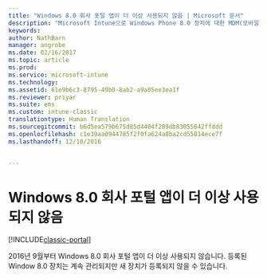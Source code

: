 ```yaml
---
title: "Windows 8.0 회사 포털 앱이 더 이상 사용되지 않음 | Microsoft 문서"
description: "Microsoft Intune으로 Windows Phone 8.0 장치에 대한 MDM(모바일 장치 관리)을 사용하도록 설정합니다."
keywords: 
author: NathBarn
manager: angrobe
ms.date: 02/16/2017
ms.topic: article
ms.prod: 
ms.service: microsoft-intune
ms.technology: 
ms.assetid: 61e9b6c3-8795-49b0-8ab2-a9a05ee3ea1f
ms.reviewer: priyar
ms.suite: ems
ms.custom: intune-classic
translationtype: Human Translation
ms.sourcegitcommit: b6d5ea579b675d85d4404f289db83055642ffddd
ms.openlocfilehash: c1e39aa0944785f2f0fa624a8ba2cd55814ece7f
ms.lasthandoff: 12/10/2016


---
```


#  <a name="windows-phone-80-company-portal-app-deprecated"></a>Windows 8.0 회사 포털 앱이 더 이상 사용되지 않음

[!INCLUDE[classic-portal](../includes/classic-portal.md)]

2016년 9월부터 Windows 8.0 회사 포털 앱이 더 이상 사용되지 않습니다. 등록된 Window 8.0 장치는 계속 관리되지만 새 장치가 등록되지 않을 수 있습니다.

